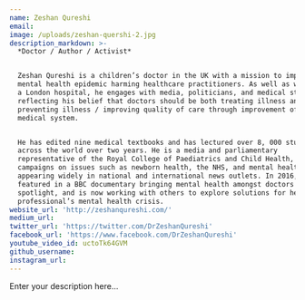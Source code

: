 ```yaml
---
name: Zeshan Qureshi
email:
image: /uploads/zeshan-quershi-2.jpg
description_markdown: >-
  *Doctor / Author / Activist*


  Zeshan Qureshi is a children’s doctor in the UK with a mission to improve the
  mental health epidemic harming healthcare practitioners. As well as working at
  a London hospital, he engages with media, politicians, and medical students -
  reflecting his belief that doctors should be both treating illness and
  preventing illness / improving quality of care through improvement of the
  medical system.


  He has edited nine medical textbooks and has lectured over 8, 000 students
  across the world over two years. He is a media and parliamentary
  representative of the Royal College of Paediatrics and Child Health, and
  campaigns on issues such as newborn health, the NHS, and mental health,
  appearing widely in national and international news outlets. In 2016, he
  featured in a BBC documentary bringing mental health amongst doctors to the
  spotlight, and is now working with others to explore solutions for healthcare
  professional’s mental health crisis.
website_url: 'http://zeshanqureshi.com/'
medium_url:
twitter_url: 'https://twitter.com/DrZeshanQureshi'
facebook_url: 'https://www.facebook.com/DrZeshanQureshi'
youtube_video_id: uctoTk64GVM
github_username:
instagram_url:
---
```


Enter your description here...
